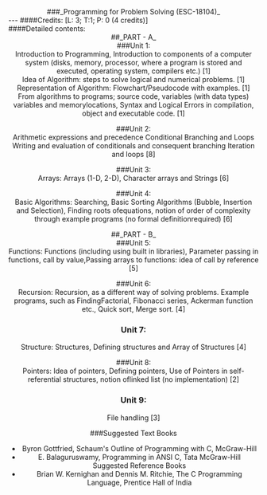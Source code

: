 
<center>###_Programming for Problem Solving (ESC-18104)_ <br>

</center>
---
####Credits: [L: 3; T:1; P: 0 (4 credits)] <br>
####Detailed contents: <br> 

<center>##_PART - A_ <br>
###Unit 1:<br>
 Introduction to Programming, Introduction to components of a computer system (disks, memory, processor, where a program is stored and executed, operating system, compilers etc.) [1]<br>
Idea  of  Algorithm:  steps  to  solve  logical  and  numerical  problems.  [1] <br>
Representation  of Algorithm: Flowchart/Pseudocode with examples.  [1] <br>
From   algorithms   to   programs;   source   code,   variables   (with   data   types)   variables   and memorylocations, Syntax and Logical Errors in compilation, object and executable code. [1] <br>

###Unit 2:<br>
 Arithmetic expressions and precedence  Conditional Branching and Loops 
Writing and evaluation of conditionals and consequent branching Iteration and loops [8] 

###Unit 3: <br>
Arrays: Arrays (1-D, 2-D), Character arrays and Strings [6] 

###Unit   4: <br>
Basic   Algorithms:   Searching,   Basic   Sorting   Algorithms   (Bubble,   Insertion   and Selection), Finding  roots ofequations, notion of order of complexity through  example programs (no formal definitionrequired) [6] </center>


<center>##_PART - B_<br> 
###Unit 5: <br>
Functions: Functions (including using built in libraries), Parameter passing in functions, call by value,Passing arrays to functions: idea of call by reference [5] 

###Unit 6: <br>
Recursion: Recursion, as a different way  of solving problems. Example programs, such as FindingFactorial, Fibonacci series, Ackerman function etc., Quick sort, Merge sort. [4]

### Unit 7:<br>
 Structure: Structures, Defining structures and Array of Structures [4] 

###Unit 8:<br>
Pointers: Idea of pointers, Defining pointers, Use of Pointers in self-referential structures, notion oflinked list (no implementation) [2]

### Unit 9: <br>
File handling [3] 

###Suggested Text Books<br>
- Byron Gottfried, Schaum's Outline of Programming with C, McGraw-Hill 
- E. Balaguruswamy, Programming in ANSI C, Tata McGraw-Hill Suggested Reference Books 
- Brian W. Kernighan and Dennis M. Ritchie, The C Programming Language, Prentice Hall of India 


